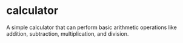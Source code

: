 # calculator

A simple calculator that can perform basic arithmetic operations like addition, subtraction, multiplication, and division.

